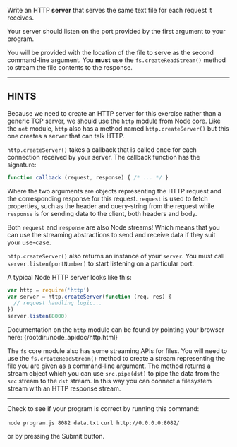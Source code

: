 Write an HTTP **server** that serves the same text file for each request it receives.

Your server should listen on the port provided by the first argument to your program.

You will be provided with the location of the file to serve as the second command-line argument. You **must** use the `fs.createReadStream()` method to stream the file contents to the response.

----------------------------------------------------------------------
## HINTS

Because we need to create an HTTP server for this exercise rather than a generic TCP server, we should use the `http` module from Node core. Like the `net` module, `http` also has a method named `http.createServer()` but this one creates a server that can talk HTTP.

`http.createServer()` takes a callback that is called once for each connection received by your server. The callback function has the signature:

```js
function callback (request, response) { /* ... */ }
```

Where the two arguments are objects representing the HTTP request and the corresponding response for this request. `request` is used to fetch properties, such as the header and query-string from the request while `response` is for sending data to the client, both headers and body.

Both `request` and `response` are also Node streams! Which means that you can use the streaming abstractions to send and receive data if they suit your use-case.

`http.createServer()` also returns an instance of your `server`. You must call `server.listen(portNumber)` to start listening on a particular port.

A typical Node HTTP server looks like this:

```js
var http = require('http')
var server = http.createServer(function (req, res) {
  // request handling logic...
})
server.listen(8000)
```

Documentation on the `http` module can be found by pointing your browser here:
  {rootdir:/node_apidoc/http.html}

The `fs` core module also has some streaming APIs for files. You will need to use the `fs.createReadStream()` method to create a stream representing the file you are given as a command-line argument. The method returns a stream object which you can use `src.pipe(dst)` to pipe the data from the `src` stream to the `dst` stream. In this way you can connect a filesystem stream with an HTTP response stream.

----------------------------------------------------------------------
Check to see if your program is correct by running this command:

`node program.js 8082 data.txt`
`curl http://0.0.0.0:8082/`

or by pressing the Submit button.

